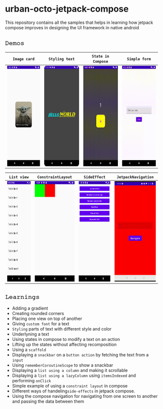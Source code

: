 # urban-octo-jetpack-compose
This repository contains all the samples that helps in learning how jetpack compose improves in designing the UI framework in native android


## `𝙳𝚎𝚖𝚘𝚜`
| **`Image card`** | **`Styling text`** | **`State in Compose`** | **`Simple form`** |
| ---------------- | ------------------ | ---------------------- | ----------------- |
| <img src="https://github.com/devrath/urban-octo-jetpack-compose/blob/main/assets/outputs/imagecard.png" width="160" height="330"/> | <img src="https://github.com/devrath/urban-octo-jetpack-compose/blob/main/assets/outputs/stylingtext.png" width="160" height="330"/> | <img src="https://github.com/devrath/urban-octo-jetpack-compose/blob/main/assets/outputs/state.gif" width="160" height="330"/> | <img src="https://github.com/devrath/urban-octo-jetpack-compose/blob/main/assets/outputs/simpleform.gif" width="160" height="330"/> |

| **`List view`** | **`ConstraintLayout`** | **`SideEffect`** | **`JetpackNavigation`** |
| --------------- | ---------------------- | ---------------- | ---------------- |
| <img src="https://github.com/devrath/urban-octo-jetpack-compose/blob/main/assets/outputs/listview.png" width="160" height="330"/> | <img src="https://github.com/devrath/urban-octo-jetpack-compose/blob/main/assets/outputs/ConstraintLayout.png" width="160" height="330"/> | <img src="https://github.com/devrath/urban-octo-jetpack-compose/blob/main/assets/outputs/SideEffectsSelection.png" width="160" height="330"/> | <img src="https://github.com/devrath/urban-octo-jetpack-compose/blob/main/assets/outputs/navigation.gif" width="160" height="330"/> |


## `𝙻𝚎𝚊𝚛𝚗𝚒𝚗𝚐𝚜`
* Adding a gradient 
* Creating rounded corners
* Placing one view on top of another
* Giving `custom font` for a text
* `Styling` parts of text with different style and color
* Underlyning a text
* Using states in compose to modify a text on an action
* Lifting up the states without affecting recomposition
* Using a `scaffold`
* Displaying a `snackbar` on a `button action` by fetching the text from a `input`
* Using `rememberCoroutineScope` to show a snackbar 
* Displaying a `list using a column` and making it scrollable
* Displaying a `list using a lazyColumn` using `itemsIndexed` and performing `onClick`
* Simple example of using a `constraint layout` in compose
* Different ways of handeling`side-effects` in jetpack compose.
* Using the compose navigation for navigating from one screen to another and passing the data between them

